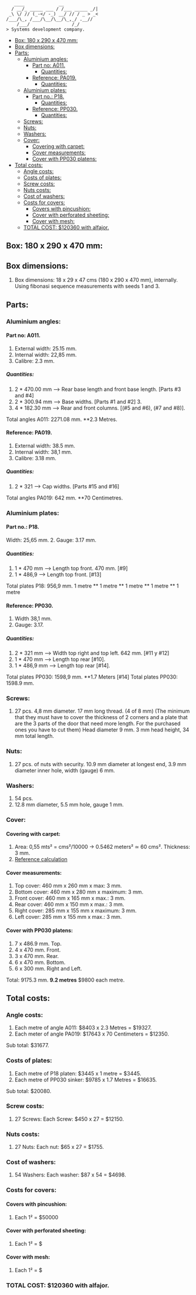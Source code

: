 ```console
   ____             __             
  / __/_ _____ ___ / /___ _____ _/|
 _\ \/ // (_-</ -_) __/ // / _ > _<
/___/\_, /___/\__/\__/\_,_/ .__//  
    /___/                /_/       
> Systems development company.
```

- [Box: 180 x 290 x 470 mm:](#box-180-x-290-x-470-mm)
- [Box dimensions:](#box-dimensions)
- [Parts:](#parts)
  - [Aluminium angles:](#aluminium-angles)
    - [Part no: A011.](#part-no-a011)
      - [Quantities:](#quantities)
    - [Reference: PA019.](#reference-pa019)
      - [Quantities:](#quantities-1)
  - [Aluminium plates:](#aluminium-plates)
    - [Part no.: P18.](#part-no-p18)
      - [Quantities:](#quantities-2)
    - [Reference: PP030.](#reference-pp030)
      - [Quantities:](#quantities-3)
  - [Screws:](#screws)
  - [Nuts:](#nuts)
  - [Washers:](#washers)
  - [Cover:](#cover)
    - [Covering with carpet:](#covering-with-carpet)
    - [Cover measurements:](#cover-measurements)
    - [Cover with PP030 platens:](#cover-with-pp030-platens)
- [Total costs:](#total-costs)
  - [Angle costs:](#angle-costs)
  - [Costs of plates:](#costs-of-plates)
  - [Screw costs:](#screw-costs)
  - [Nuts costs:](#nuts-costs)
  - [Cost of washers:](#cost-of-washers)
  - [Costs for covers:](#costs-for-covers)
    - [Covers with pincushion:](#covers-with-pincushion)
    - [Cover with perforated sheeting:](#cover-with-perforated-sheeting)
    - [Cover with mesh:](#cover-with-mesh)
  - [TOTAL COST: $120360 with alfajor.](#total-cost-120360-with-alfajor)


## Box: 180 x 290 x 470 mm:

## Box dimensions:

1. Box dimensions: 18 x 29 x 47 cms (180 x 290 x 470 mm), internally. Using fibonasi sequence measurements with seeds 1 and 3.

## Parts:

### Aluminium angles:

#### Part no: A011.
   
1. External width: 25.15 mm.
2. Internal width: 22,85 mm.
3. Calibre: 2.3 mm.

##### Quantities:

1. 2 * 470.00 mm --> Rear base length and front base length. [Parts #3 and #4] 
2. 2 * 300.94 mm --> Base widths.  [Parts #1 and #2] 3. 
3. 4 * 182.30 mm --> Rear and front columns. [(#5 and #6), (#7 and #8)].

Total angles A011: 2271.08 mm. **2.3 Metres.

#### Reference: PA019.
   
1. External width: 38.5 mm.
2. Internal width: 38,1 mm.
3. Calibre: 3.18 mm.

##### Quantities: 

1. 2 * 321 --> Cap widths. [Parts #15 and #16] 

Total angles PA019: 642 mm. **70 Centimetres.

### Aluminium plates:

#### Part no.: P18.

Width: 25,65 mm.
2. Gauge: 3.17 mm.

##### Quantities:
      
1. 1 * 470 mm --> Length top front. 470 mm. [#9] 
2. 1 * 486,9 --> Length top front. [#13] 

Total plates P18: 956,9 mm. 1 metre ** 1 metre ** 1 metre ** 1 metre ** 1 metre

#### Reference: PP030.
   
1. Width 38,1 mm.
2. Gauge: 3.17.

##### Quantities: 

1. 2 * 321 mm --> Width top right and top left. 642 mm. [#11 y #12]
2. 1 * 470 mm --> Length top rear [#10].
3. 1 * 486,9 mm --> Length top rear [#14].

Total plates PP030: 1598,9 mm. **1.7 Meters [#14] Total plates PP030: 1598.9 mm.

### Screws:

1. 27 pcs. 4,8 mm diameter. 17 mm long thread. (4 of 8 mm) (The minimum that they must have to cover the thickness of 2 corners and a plate that are the 3 parts of the door that need more length. For the purchased ones you have to cut them) Head diameter 9 mm. 3 mm head height, 34 mm total length.

### Nuts:

1. 27 pcs. of nuts with security. 10.9 mm diameter at longest end, 3.9 mm diameter inner hole, width (gauge) 6 mm.

### Washers:

1. 54 pcs.
2. 12.8 mm diameter, 5.5 mm hole, gauge 1 mm.

### Cover:

#### Covering with carpet:

1. Area: 0,55 mts² = cms²/10000 -> 0.5462 meters² ≃ 60 cms². Thickness: 3 mm. 
2. [Reference calculation](https://www.calculator.net/surface-area-calculator.html?rtanklength=0.18&rtanklengthunit=meters&rtankwidth=0.29&rtankwidthunit=meters&rtankheight=0.47&rtankheightunit=meters&rectcal=Calculate#rectangular)

#### Cover measurements:

1. Top cover: 460 mm x 260 mm x max: 3 mm.
2. Bottom cover: 460 mm x 280 mm x maximum: 3 mm.
3. Front cover: 460 mm x 165 mm x max.: 3 mm.
4. Rear cover: 460 mm x 150 mm x max.: 3 mm.
5. Right cover: 285 mm x 155 mm x maximum: 3 mm.
6. Left cover: 285 mm x 155 mm x max.: 3 mm.

#### Cover with PP030 platens:

1. 7 x 486.9 mm. Top.
2. 4 x 470 mm. Front.
3. 3 x 470 mm. Rear.
4. 6 x 470 mm. Bottom.
5. 6 x 300 mm. Right and Left.

Total: 9175.3 mm. **9.2 metres** $9800 each metre.

## Total costs:

### Angle costs:

1. Each metre of angle A011: $8403 x 2.3 Metres = $19327.
2. Each meter of angle PA019: $17643 x 70 Centimeters = $12350.

Sub total: $31677.

### Costs of plates:

1. Each metre of P18 platen: $3445 x 1 metre = $3445.
2. Each metre of PP030 sinker: $9785 x 1.7 Metres = $16635.

Sub total: $20080.
 
### Screw costs:

1. 27 Screws: Each Screw: $450 x 27 = $12150.

### Nuts costs:

1. 27 Nuts: Each nut: $65 x 27 = $1755.

### Cost of washers:

1. 54 Washers: Each washer: $87 x 54 = $4698.

### Costs for covers:

#### Covers with pincushion:

1. Each 1² = $50000

#### Cover with perforated sheeting:

1. Each 1² = $

#### Cover with mesh:

1. Each 1² = $


### TOTAL COST: $120360 with alfajor.